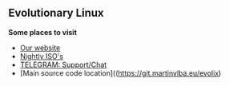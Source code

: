 ## Evolutionary Linux

**Some places to visit**

* [Our website](https://evolix.martinvlba.eu/)
* [Nightly ISO's](https://github.com/Evolix-Linux/evolix_iso)
* [TELEGRAM: Support/Chat](https://t.me/evolix_distro)
* [Main source code location]((https://git.martinvlba.eu/evolix)
